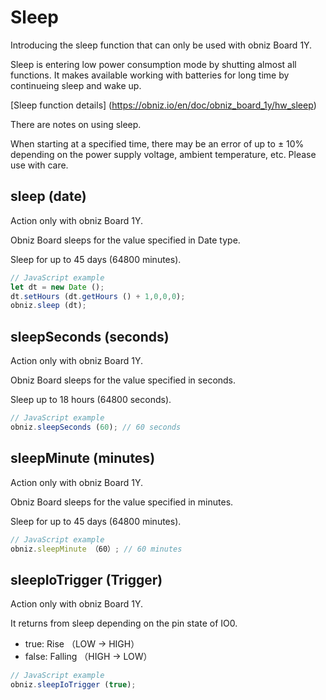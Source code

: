 # Sleep
Introducing the sleep function that can only be used with obniz Board 1Y.

Sleep is entering low power consumption mode by shutting almost all functions.
It makes available working with batteries for long time by continueing sleep and wake up.

[Sleep function details] (https://obniz.io/en/doc/obniz_board_1y/hw_sleep)

There are notes on using sleep.

When starting at a specified time, there may be an error of up to ± 10% depending on the power supply voltage, ambient temperature, etc.
Please use with care.

## sleep (date)
Action only with obniz Board 1Y.

Obniz Board sleeps for the value specified in Date type.

Sleep for up to 45 days (64800 minutes).
```Javascript
// JavaScript example
let dt = new Date ();
dt.setHours (dt.getHours () + 1,0,0,0); 
obniz.sleep (dt);
```
## sleepSeconds (seconds)
Action only with obniz Board 1Y.

Obniz Board sleeps for the value specified in seconds.

Sleep up to 18 hours (64800 seconds).
```Javascript
// JavaScript example
obniz.sleepSeconds (60); // 60 seconds
```
## sleepMinute (minutes)
Action only with obniz Board 1Y.

Obniz Board sleeps for the value specified in minutes.

Sleep for up to 45 days (64800 minutes).
```Javascript
// JavaScript example
obniz.sleepMinute （60）; // 60 minutes
```
## sleepIoTrigger (Trigger)
Action only with obniz Board 1Y.

It returns from sleep depending on the pin state of IO0.

- true: Rise （LOW -> HIGH）
- false: Falling （HIGH -> LOW）

```Javascript
// JavaScript example
obniz.sleepIoTrigger (true);
```
